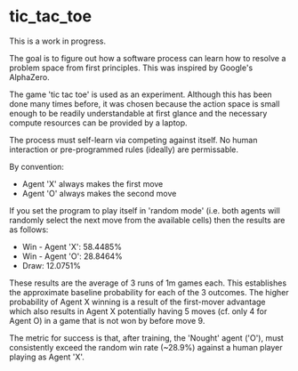 # tic_tac_toe
This is a work in progress.

The goal is to figure out how a software process can learn how to resolve a problem space from first principles.  This was inspired by Google's AlphaZero.

The game 'tic tac toe' is used as an experiment.  Although this has been done many times before, it was chosen because the action space is small enough to be readily understandable at first glance and the necessary compute resources can be provided by a laptop.

The process must self-learn via competing against itself.  No human interaction or pre-programmed rules (ideally) are permissable.

By convention:
- Agent 'X' always makes the first move
- Agent 'O' always makes the second move

If you set the program to play itself in 'random mode' (i.e. both agents will randomly select the next move from the available cells) then the results are as follows:
- Win - Agent 'X':  58.4485%
- Win - Agent 'O':  28.8464%
- Draw:             12.0751%
  
These results are the average of 3 runs of 1m games each.  This establishes the approximate baseline probability for each of the 3 outcomes.  The higher probability of Agent X winning is a result of the first-mover advantage which also results in Agent X potentially having 5 moves (cf. only 4 for Agent O) in a game that is not won by before move 9.

The metric for success is that, after training, the 'Nought' agent ('O'), must consistently exceed the random win rate (~28.9%) against a human player playing as Agent 'X'.
